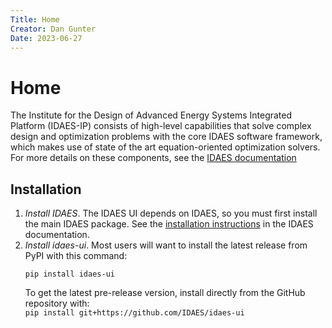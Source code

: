 ```yaml
---
Title: Home
Creator: Dan Gunter
Date: 2023-06-27
---
```

# Home

The Institute for the Design of Advanced Energy Systems Integrated Platform (IDAES-IP) consists of high-level capabilities that solve complex design and optimization problems with the core IDAES software framework, which makes use of state of the art equation-oriented optimization  solvers. For more details on these components, see the
<a href="https://idaes-pse.readthedocs.io/en/stable/" target="_blank">IDAES documentation</a>

## Installation

1. *Install IDAES*. The IDAES UI depends on IDAES, so you must first install the main IDAES package. See the <a href="https://idaes-pse.readthedocs.io/en/stable/tutorials/getting_started/index.html" target="_blank">installation instructions</a> in the IDAES documentation.
2. *Install idaes-ui*. Most users will want to install the latest release from PyPI with this command:
    ```shell
   pip install idaes-ui
   ```
    To get the latest pre-release version, install directly from the GitHub repository with:  
  `pip install git+https://github.com/IDAES/idaes-ui`


